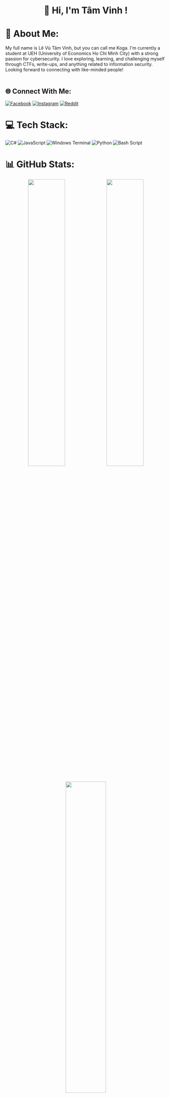 <h1 align="center">👋 Hi, I'm Tâm Vinh !</h1>

# 💫 About Me:
My full name is Lê Vủ Tâm Vinh, but you can call me Koga. I'm currently a student at UEH (University of Economics Ho Chi Minh City) with a strong passion for cybersecurity. I love exploring, learning, and challenging myself through CTFs, write-ups, and anything related to information security. Looking forward to connecting with like-minded people!<br><br>

## 🌐 Connect With Me:
[![Facebook](https://img.shields.io/badge/Facebook-%231877F2.svg?logo=Facebook&logoColor=white)](https://facebook.com/tam.vinh.719027) [![Instagram](https://img.shields.io/badge/Instagram-%23E4405F.svg?logo=Instagram&logoColor=white)](https://instagram.com/vin71_t) [![Reddit](https://img.shields.io/badge/Reddit-%23FF4500.svg?logo=Reddit&logoColor=white)](https://reddit.com/user/u/MachineOutside9844) 

# 💻 Tech Stack:
![C#](https://img.shields.io/badge/c%23-%23239120.svg?style=for-the-badge&logo=csharp&logoColor=white) ![JavaScript](https://img.shields.io/badge/javascript-%23323330.svg?style=for-the-badge&logo=javascript&logoColor=%23F7DF1E) ![Windows Terminal](https://img.shields.io/badge/Windows%20Terminal-%234D4D4D.svg?style=for-the-badge&logo=windows-terminal&logoColor=white) ![Python](https://img.shields.io/badge/python-3670A0?style=for-the-badge&logo=python&logoColor=ffdd54) ![Bash Script](https://img.shields.io/badge/bash_script-%23121011.svg?style=for-the-badge&logo=gnu-bash&logoColor=white)
# 📊 GitHub Stats:

<p align="center">
  <img src="https://github-readme-stats.vercel.app/api?username=vinhkoo777&theme=tokyonight&hide_border=false&include_all_commits=true&count_private=true" width="48%" />
  <img src="https://nirzak-streak-stats.vercel.app/?user=vinhkoo777&theme=tokyonight&hide_border=false" width="48%" />
</p>

<p align="center">
  <img src="https://github-readme-stats.vercel.app/api/top-langs/?username=vinhkoo777&theme=tokyonight&hide_border=false&layout=compact" width="50%" />
</p>

<!-- Ngôn ngữ đặt dưới riêng biệt -->
<div align="center" style="margin-top: 20px;">
  <img src="https://github-profile-summary-cards.vercel.app/api/cards/most-used-languages?username=vinhkoo777&theme=tokyonight" />
</div>

# 🚩 CTF:
[![TryHackMe Badge](https://tryhackme-badges.s3.amazonaws.com/vinhkoocy777.png)](https://tryhackme.com/p/vinhkoocy777)

---
[![](https://visitcount.itsvg.in/api?id=vinhkoo777&icon=0&color=0)](https://visitcount.itsvg.in)

<!-- Proudly created with GPRM ( https://gprm.itsvg.in ) -->
